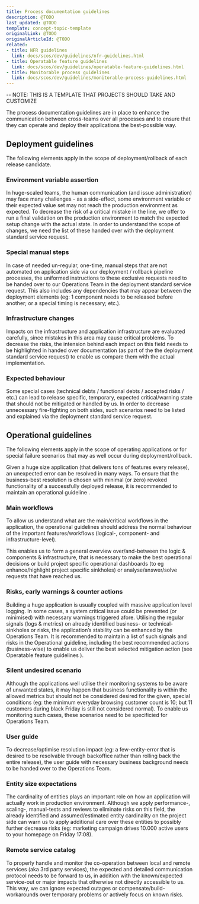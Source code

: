```yaml
---
title: Process documentation guidelines
description: @TODO
last_updated: @TODO
template: concept-topic-template
originalLink: @TODO
originalArticleId: @TODO
related:
- title: NFR guidelines
  link: docs/scos/dev/guidelines/nfr-guidelines.html
- title: Operatable feature guidelines
  link: docs/scos/dev/guidelines/operatable-feature-guidelines.html
- title: Monitorable process guidelines
  link: docs/scos/dev/guidelines/monitorable-process-guidelines.html
---
```


-- NOTE: THIS IS A TEMPLATE THAT PROJECTS SHOULD TAKE AND CUSTOMIZE

The process documentation guidelines are in place to enhance the communication between cross-teams over all processes and to 
ensure that they can operate and deploy their applications the best-possible way.

## Deployment guidelines
The following elements apply in the scope of deployment/rollback of each release candidate.

### Environment variable assertion
In huge-scaled teams, the human communication (and issue administration) may face many challenges - as a side-effect, some environment variable 
or their expected value set may not reach the production environment as expected. To decrease the risk of a critical mistake in the line, we 
offer to run a final validation on the production environment to match the expected setup change with the actual state. In order to understand 
the scope of changes, we need the list of these handed over with the deployment standard service request.

### Special manual steps
In case of needed un-regular, one-time, manual steps that are not automated on application side via our deployment / rollback pipeline processes, 
the uniformed instructions to these exclusive requests need to be handed over to our Operations Team in the deployment standard service request. 
This also includes any dependencies that may appear between the deployment elements (eg: 1 component needs to be released before another; or a 
special timing is necessary; etc.).

### Infrastructure changes
Impacts on the infrastructure and application infrastructure are evaluated carefully, since mistakes in this area may cause critical problems. 
To decrease the risks, the intension behind each impact on this field needs to be highlighted in handed over documentation (as part of the the 
deployment standard service request) to enable us compare them with the actual implementation.

### Expected behaviour
Some special cases (technical debts / functional debts / accepted risks / etc.) can lead to release specific, temporary, expected critical/warning 
state that should not be mitigated or handled by us. In order to decrease unnecessary fire-fighting on both sides, such scenarios need to be 
listed and explained via the deployment standard service request.



## Operational guidelines
The following elements apply in the scope of operating applications or for special failure scenarios that may as well occur during deployment/rollback.

Given a huge size application (that delivers tons of features every release), an unexpected error can be resolved in many ways. To ensure that the 
business-best resolution is chosen with minimal (or zero) revoked functionality of a successfully deployed release, it is recommended to maintain 
an operational guideline .

### Main workflows
To allow us understand what are the main/critical workflows in the application, the operational guidelines should address the normal behaviour of 
the important features/workflows (logical-, component- and infrastructure-level).

This enables us to form a general overview over/and-between the logic & components & infrastructure, that is necessary to make the best operational 
decisions or build project specific operational dashboards (to eg enhance/highlight project specific sinkholes) or analyse/answer/solve requests 
that have reached us.

### Risks, early warnings & counter actions
Building a huge application is usually coupled with massive application level logging. In some cases, a system critical issue could be prevented 
(or minimised) with necessary warnings triggered afore. Utilising the regular signals (logs & metrics) on already identified business- or 
technical-sinkholes or risks, the application’s stability can be enhanced by the Operations Team. It is recommended to maintain a list of such 
signals and risks in the Operational guideline, including the best recommended actions (business-wise) to enable us deliver the best selected 
mitigation action (see Operatable feature guidelines ).

### Silent undesired scenario
Although the applications well utilise their monitoring systems to be aware of unwanted states, it may happen that business functionality is within 
the allowed metrics but should not be considered desired for the given, special conditions (eg: the minimum everyday browsing customer count is 10; 
but 11 customers during black Friday is still not considered normal). To enable us monitoring such cases, these scenarios need to be specificied 
for Operations Team.

### User guide
To decrease/optimise resolution impact (eg: a few-entity-error that is desired to be resolvable through backoffice rather than rolling back the 
entire release), the user guide with necessary business background needs to be handed over to the Operations Team.

### Entity size expectations
The cardinality of entities plays an important role on how an application will actually work in production environment. Although we apply 
performance-, scaling-, manual-tests and reviews to eliminate risks on this field, the already identified and assumed/estimated entity cardinality 
on the project side can warn us to apply additional care over these entities to possibly further decrease risks (eg: marketing campaign drives 10.000 
active users to your homepage on Friday 17:08).

### Remote service catalog
To properly handle and monitor the co-operation between local and remote services (aka 3rd party services), the expected and detailed communication 
protocol needs to be forward to us, in addition with the known/expected service-out or major impacts that otherwise not directly accessible to us. 
This way, we can ignore expected outages or compensate/build-workarounds over temporary problems or actively focus on known risks.
